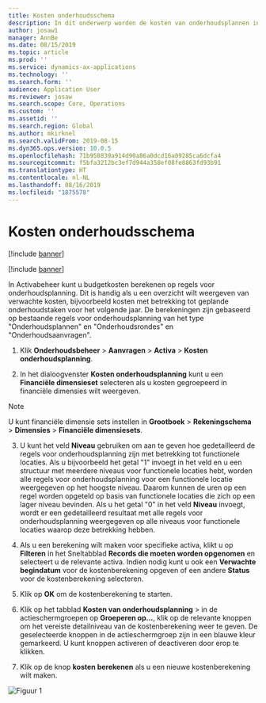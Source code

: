 ```yaml
---
title: Kosten onderhoudsschema
description: In dit onderwerp worden de kosten van onderhoudsplannen in Activabeheer uitgelegd.
author: josaw1
manager: AnnBe
ms.date: 08/15/2019
ms.topic: article
ms.prod: ''
ms.service: dynamics-ax-applications
ms.technology: ''
ms.search.form: ''
audience: Application User
ms.reviewer: josaw
ms.search.scope: Core, Operations
ms.custom: ''
ms.assetid: ''
ms.search.region: Global
ms.author: mkirknel
ms.search.validFrom: 2019-08-15
ms.dyn365.ops.version: 10.0.5
ms.openlocfilehash: 71b958839a914d90a86a0dcd16a09285ca6dcfa4
ms.sourcegitcommit: f5bfa3212bc3ef7d944a358ef08fe8863fd93b91
ms.translationtype: HT
ms.contentlocale: nl-NL
ms.lasthandoff: 08/16/2019
ms.locfileid: "1875578"
---
```

# <a name="maintenance-schedule-cost"></a>Kosten onderhoudsschema


[!include [banner](../../includes/banner.md)]

[!include [banner](../../includes/preview-banner.md)]


In Activabeheer kunt u budgetkosten berekenen op regels voor onderhoudsplanning. Dit is handig als u een overzicht wilt weergeven van verwachte kosten, bijvoorbeeld kosten met betrekking tot geplande onderhoudstaken voor het volgende jaar. De berekeningen zijn gebaseerd op bestaande regels voor onderhoudsplanning van het type "Onderhoudsplannen" en "Onderhoudsrondes" en "Onderhoudsaanvragen".

1. Klik **Onderhoudsbeheer** > **Aanvragen** > **Activa** > **Kosten onderhoudsplanning**.

2. In het dialoogvenster **Kosten onderhoudsplanning** kunt u een **Financiële dimensieset** selecteren als u kosten gegroepeerd in financiële dimensies wilt weergeven.

>[!NOTE]
>U kunt financiële dimensie sets instellen in **Grootboek** > **Rekeningschema** > **Dimensies** > **Financiële dimensiesets**.

3. U kunt het veld **Niveau** gebruiken om aan te geven hoe gedetailleerd de regels voor onderhoudsplanning zijn met betrekking tot functionele locaties. Als u bijvoorbeeld het getal "1" invoegt in het veld en u een structuur met meerdere niveaus voor functionele locaties hebt, worden alle regels voor onderhoudsplanning voor een functionele locatie weergegeven op het hoogste niveau. Daarom kunnen de uren op een regel worden opgeteld op basis van functionele locaties die zich op een lager niveau bevinden. Als u het getal "0" in het veld **Niveau** invoegt, wordt er een gedetailleerd resultaat met alle regels voor onderhoudsplanning weergegeven op alle niveaus voor functionele locaties waarop deze betrekking hebben.

4. Als u een berekening wilt maken voor specifieke activa, klikt u op **Filteren** in het Sneltabblad **Records die moeten worden opgenomen** en selecteert u de relevante activa. Indien nodig kunt u ook een **Verwachte begindatum** voor de kostenberekening opgeven of een andere **Status** voor de kostenberekening selecteren.

5. Klik op **OK** om de kostenberekening te starten.

6. Klik op het tabblad **Kosten van onderhoudsplanning** > in de actieschermgroepen op **Groeperen op...**, klik op de relevante knoppen om het vereiste detailniveau van de kostenberekening weer te geven. De geselecteerde knoppen in de actieschermgroep zijn in een blauwe kleur gemarkeerd. U kunt knoppen activeren of deactiveren door erop te klikken.

7. Klik op de knop **kosten berekenen** als u een nieuwe kostenberekening wilt maken.


![Figuur 1](media/17-preventive-maintenance.png)

